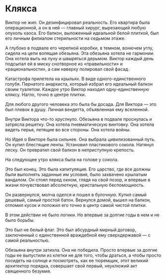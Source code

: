 # Клякса

Виктор не жил. Он дезинфицировал реальность. Его квартира была операционной, а он в ней — главный хирург, вырезающий любую опухоль хаоса. Его балкон, выложенный идеальной белой плиткой, был его личным филиалом стерильности на седьмом этаже.

А глубоко в подвале его черепной коробки, в темном, вонючем углу, сидела на цепи вопящая обезьяна. Эта обезьяна хотела не гармонии. Она хотела выть на луну и швыряться дерьмом. Виктор каждый день подсыпал ей в миску снотворное из «правильности» и «рациональности», а сам наверху полировал свой фасад.

Катастрофа прилетела на крыльях. В виде одного-единственного голубя. Пернатого анархиста, который избрал его идеальный балкон своим туалетом. Каждое утро Виктор находил одну-единственную кляксу. Нагло, точно в центре плитки.

Для любого другого человека это была бы досада. Для Виктора — это был плевок в душу. Личная вендетта, объявленная ему вселенной.

Внутри Виктора что-то хрустнуло. Обезьяна в подвале проснулась и затрясла решетку. Она хотела пневматическую винтовку. Она хотела видеть перья, летящие во все стороны. Она хотела войны.

Но Идея о Викторе была сильнее. Она выбрала цивилизованный путь. Он купил блестящие ленты. Установил пластикового сокола. Натянул леску. Он превратил свой балкон в неприступную крепость.

На следующее утро клякса была на голове у сокола.

Это был конец. Это была капитуляция. Его царство, где все должны были выполнять заданные им условия, было захвачено крылатым вандалом. Он стоял перед окном, глядя на свой позор, и впервые в жизни почувствовал абсолютную, кристальную беспомощность.

Он развернулся, молча оделся и пошел в булочную. Купил самый дешевый, самый простой батон. Вернулся домой, вышел на балкон, отломил кусок и положил его точно в центр самой чистой плитки.

В этом действии не было логики. Но впервые за долгие годы в нем и не было борьбы.

Это был не белый флаг. Это был абсурдный мирный договор, заключенный с единственной враждебной ему сверхдержавой — с самой реальностью.

Обезьяна внутри затихла. Она не победила. Просто впервые за долгие годы ее выпустили из клетки не для того, чтобы драться, а чтобы просто посидеть на солнце и посмотреть, как ее тюремщик, этот великий архитектор порядка, совершает свой первый, неуклюжий акт священного безумия.
